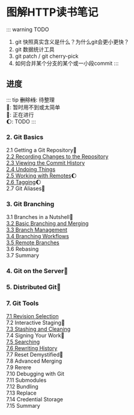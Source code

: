 # 图解HTTP读书笔记

::: warning TODO
1. git 快照真实含义是什么？为什么git会更小更快？
2. git 数据统计工具  
3. git patch / git cherry-pick
4. 如何合并某个分支的某个或一小段commit
:::

## 进度
::: tip
~~删除线~~: 待整理  
:dash:: 暂时用不到或太简单  
:pencil:: 正在进行  
:moon:: TODO
:::

### 2. Git Basics  
2.1 Getting a Git Repository:dash:  
[2.2 Recording Changes to the Repository](./2.2%20basic%20of%20basic%20commands.html)  
[2.3 Viewing the Commit History](./2.3%20git%20log.html)  
[2.4 Undoing Things](./2.4%20撤销.html)  
[2.5 Working with Remotes](./2.5%20git%20remote.html):moon:  
[2.6 Tagging](./2.6%20git%20tag.html):moon:    
2.7 Git Aliases:dash:   


### 3. Git Branching
3.1 Branches in a Nutshell:dash:  
[3.2 Basic Branching and Merging  
3.3 Branch Management  
3.4 Branching Workflows](./3.2-3.4%20基本的分支操作.html)  
[3.5 Remote Branches](./3.5%20远程分支.html)  
3.6 Rebasing  
3.7 Summary  

### 4. Git on the Server:dash:
### 5. Distributed Git:dash:


### 7. Git Tools  
[7.1 Revision Selection](./7.1%20Revision%20Selection.html)  
7.2 Interactive Staging:dash:  
[7.3 Stashing and Cleaning](./7.3%20Stashing%20and%20Cleaning.html)  
7.4 Signing Your Work:dash:   
[7.5 Searching](./7.5%20搜索.html)  
[7.6 Rewriting History](./7.6%20重写历史.html)  
7.7 Reset Demystified:pencil:  
7.8 Advanced Merging  
7.9 Rerere  
7.10 Debugging with Git  
7.11 Submodules  
7.12 Bundling  
7.13 Replace  
7.14 Credential Storage  
7.15 Summary  
